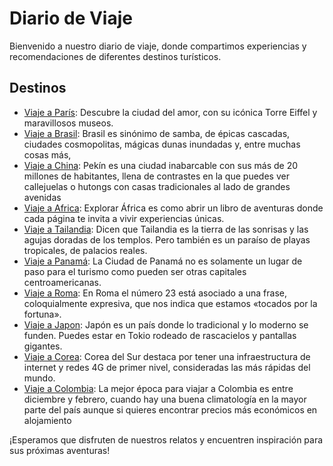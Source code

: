 # Diario de Viaje

Bienvenido a nuestro diario de viaje, donde compartimos experiencias y recomendaciones de diferentes destinos turísticos.

## Destinos

- [Viaje a París](entradas/paris.md): Descubre la ciudad del amor, con su icónica Torre Eiffel y maravillosos museos.
- [Viaje a Brasil](entradas/brasil.md): Brasil es sinónimo de samba, de épicas cascadas, ciudades cosmopolitas, mágicas dunas inundadas y, entre muchas cosas más,
- [Viaje a China](entradas/china.md): Pekín es una ciudad inabarcable con sus más de 20 millones de habitantes, llena de contrastes en la que puedes ver callejuelas o hutongs con casas tradicionales al lado de grandes avenidas
- [Viaje a Africa](entradas/africa.md): Explorar África es como abrir un libro de aventuras donde cada página te invita a vivir experiencias únicas.
- [Viaje a Tailandia](entradas/tailandia.md):  Dicen que Tailandia es la tierra de las sonrisas y las agujas doradas de los templos. Pero también es un paraíso de playas tropicales, de palacios reales.
- [Viaje a Panamá](entradas/panama.md):  La Ciudad de Panamá no es solamente un lugar de paso para el turismo como pueden ser otras capitales centroamericanas.
- [Viaje a Roma](entradas/roma.md): En Roma el número 23 está asociado a una frase, coloquialmente expresiva, que nos indica que estamos «tocados por la fortuna».
- [Viaje a Japon](entradas/japon.md): Japón es un país donde lo tradicional y lo moderno se funden. Puedes estar en Tokio rodeado de rascacielos y pantallas gigantes.
- [Viaje a Corea](entradas/corea.md): Corea del Sur destaca por tener una infraestructura de internet y redes 4G de primer nivel, consideradas las más rápidas del mundo.
- [Viaje a Colombia](entradas/colombia.md): La mejor época para viajar a Colombia es entre diciembre y febrero, cuando hay una buena climatología en la mayor parte del país aunque si quieres encontrar precios más económicos en alojamiento​

¡Esperamos que disfruten de nuestros relatos y encuentren inspiración para sus próximas aventuras!







